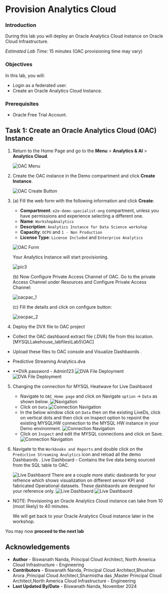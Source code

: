 # Provision Analytics Cloud

<!--![Banner](images/banner.png)-->

### Introduction

During this lab you will deploy an Oracle Analytics Cloud instance on Oracle Cloud Infrastructure.

_Estimated Lab Time_: 15 minutes (OAC provisioning time may vary)

### Objectives
In this lab, you will:
- Login as a federated user.
- Create an Oracle Analytics Cloud Instance.

### Prerequisites
- Oracle Free Trial Account.


## **Task 1:** Create an Oracle Analytics Cloud (OAC) Instance

1. Return to the Home Page and go to the **Menu** > **Analytics & AI** > **Analytics Cloud**.

   ![OAC Menu](images/analytics-oac.png)

2. Create the OAC instance in the Demo compartment and click **Create Instance**.

   ![OAC Create Button](images/oac_create_button.png)

3. (a) Fill the web form with the following information and click **Create**:

      - **Compartment**: `e2e-demo-specialist-eng` compartment, unless you have permissions and experience selecting a different one.
      - **Name**: `WorkshopAnalytics`
      - **Description**: `Analytics Instance for Data Science workshop`
      - **Capacity**: `OCPU` and `1 - Non Production`
      - **License Type**: `License Included` and `Enterprise Analytics`

   ![OAC Form](images/oac_form.png)

   Your Analytics Instance will start provisioning.

   ![pic3](images/oac_creating.png)

   (b) Now Configure Private Access Channel of OAC.
   Go to the private Access Channel under Resources and Configure Private Access Channel:

      ![oacpac_1](images/oacpac1.png)

   (c) Fill the details and click on configure button:

      ![oacpac_2](images/oacpac2.png)


4.  Deploy the DVX file to OAC project

   - Collect the OAC dashbaord extract file (.DVA) file from this location.[MYSQLLakehouse_labfiles\Lab5\OAC]
   - Upload these files to OAC console and Visualize Dashbaords .
   - Predictive Streaming Analytics.dva
  
   - **DVA password - Admin123
   ![DVA File Deployment](images/oac_dashbaord.png)
   ![DVA File Deployment](images/oac_import.png) 


5. Changing the connection for MYSQL Heatwave for Live Dashbaord 

   - Navigate to `OAC Home page` and click on Navigate `option` -> `Data` as shown below.
   ![Navigation](images/analytics-navigate.png)
   - Click on `Data`
   ![Connection Navigation](images/analytics-navigate-data.png)
   - In the below window click on `Data` then on the existing LiveDs, click on vertical dots and then click on Inspect option to repoint the existing MYSQLHW connection to the MYSQL HW instance in your Demo environment.
   ![Connection Navigation](images/analytics-navigate-connection.png)
   - Click on `Inspect` and edit the MYSQL connections and click on Save.
   ![Connection Navigation](images/analytics_mysqlconnection.png)

6. Navigate to the `Workbooks and Reports` and double click on the `Predictive Streaming Analytics` icon and reload all the demo   Dashbaords .
   Live Dashboard - Contains the live data being sourced from the SQL table to OAC.
   
   ![Live Dashbaord](images/analytics_realtime.png)
   There are a couple more static dasboards for your refrence which shows visualization on different sensor KPI and fabricated Operational datasets.
   These dashbaords are designed for your reference only.
   ![Live Dashbaord](images/analytics_dashbaord1.png)
   ![Live Dashbaord](images/analytics_dashbaord2.png)

- NOTE: Provisioning an Oracle Analytics Cloud instance can take from 10 (most likely) to 40 minutes.

   We will get back to your Oracle Analytics Cloud instance later in the workshop.

You may now **proceed to the next lab**

## Acknowledgements
* **Author** - Biswanath Nanda, Principal Cloud Architect, North America Cloud Infrastructure - Engineering
* **Contributors** -  Biswanath Nanda, Principal Cloud Architect,Bhushan Arora ,Principal Cloud Architect,Sharmistha das ,Master Principal Cloud Architect,North America Cloud Infrastructure - Engineering
* **Last Updated By/Date** - Biswanath Nanda, November 2024